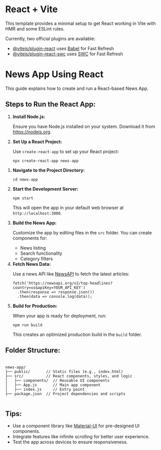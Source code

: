 # React + Vite

This template provides a minimal setup to get React working in Vite with HMR and some ESLint rules.

Currently, two official plugins are available:

- [@vitejs/plugin-react](https://github.com/vitejs/vite-plugin-react/blob/main/packages/plugin-react/README.md) uses [Babel](https://babeljs.io/) for Fast Refresh
- [@vitejs/plugin-react-swc](https://github.com/vitejs/vite-plugin-react-swc) uses [SWC](https://swc.rs/) for Fast Refresh

<h1>News App Using React</h1>
<p>This guide explains how to create and run a React-based News App.</p>
<h2>Steps to Run the React App:</h2>
<ol>
    <li>
        <b>Install Node.js:</b>
        <p>Ensure you have Node.js installed on your system. Download it from <a href="https://nodejs.org" target="_blank">https://nodejs.org</a>.</p>
    </li>
    <li>
        <b>Set Up a React Project:</b>
         <p>Use <code>create-react-app</code> to set up your React project:</p>
         <pre><code>npx create-react-app news-app</code></pre>
    </li>
</ol>
<ol>
        <li>
                <b>Navigate to the Project Directory:</b>
                <pre><code>cd news-app</code></pre>
            </li>
        <li>
                <b>Start the Development Server:</b>
                <pre><code>npm start</code></pre>
                <p>This will open the app in your default web browser at <code>http://localhost:3000</code>.</p>
            </li>
        <li>
                <b>Build the News App:</b>
                <p>Customize the app by editing files in the <code>src</code> folder. You can create components for:</p>
                <ul>
                    <li>News listing</li>
                    <li>Search functionality</li>
                    <li>Category filters</li>
                </ul>
            </li>
        <li>
                <b>Fetch News Data:</b>
                <p>Use a news API like <a href="https://newsapi.org" target="_blank">NewsAPI</a> to fetch the latest articles:</p>
                <pre><code>fetch('https://newsapi.org/v2/top-headlines?country=us&apiKey=YOUR_API_KEY')
  .then(response => response.json())
  .then(data => console.log(data));</code></pre>
            </li>
        <li>
                <b>Build for Production:</b>
                <p>When your app is ready for deployment, run:</p>
                <pre><code>npm run build</code></pre>
                <p>This creates an optimized production build in the <code>build</code> folder.</p>
            </li>
</ol>
<h2>Folder Structure:</h2>
<pre>
        <code>
news-app/
├── public/       // Static files (e.g., index.html)
├── src/          // React components, styles, and logic
│   ├── components/  // Reusable UI components
│   ├── App.js       // Main app component
│   ├── index.js     // Entry point
├── package.json  // Project dependencies and scripts
        </code>
</pre>
<h2>Tips:</h2>
<ul>
        <li>Use a component library like <a href="https://mui.com/" target="_blank">Material-UI</a> for pre-designed UI components.</li>
        <li>Integrate features like infinite scrolling for better user experience.</li>
        <li>Test the app across devices to ensure responsiveness.</li>
</ul>
